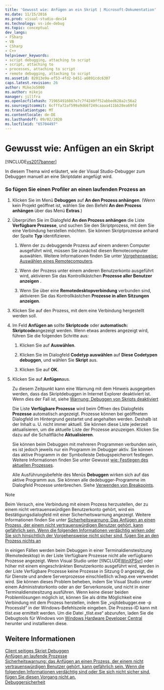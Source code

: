 ```yaml
---
title: 'Gewusst wie: Anfügen an ein Skript | Microsoft-Dokumentation'
ms.date: 11/15/2016
ms.prod: visual-studio-dev14
ms.technology: vs-ide-debug
ms.topic: conceptual
dev_langs:
- FSharp
- VB
- CSharp
- C++
helpviewer_keywords:
- script debugging, attaching to script
- script, attaching to
- processes, attaching to script
- remote debugging, attaching to script
ms.assetid: 82013e9a-ef53-4fd2-b451-a6891cdc6307
caps.latest.revision: 26
author: MikeJo5000
ms.author: mikejo
manager: jillfra
ms.openlocfilehash: 719654916087e7c7f4249ff52abbed628a2c56a2
ms.sourcegitcommit: 6cfffa72af599a9d667249caaaa411bb28ea69fd
ms.translationtype: MT
ms.contentlocale: de-DE
ms.lasthandoff: 09/02/2020
ms.locfileid: "65704497"
---
```

# <a name="how-to-attach-to-script"></a>Gewusst wie: Anfügen an ein Skript
[!INCLUDE[vs2017banner](../includes/vs2017banner.md)]

In diesem Thema wird erläutert, wie der Visual Studio-Debugger zum Debuggen manuell an eine Skriptdatei angefügt wird.  
  
### <a name="to-attach-to-a-running-process"></a>So fügen Sie einen Profiler an einen laufenden Prozess an  
  
1. Klicken Sie im Menü **Debuggen** auf **An den Prozess anhängen**. (Wenn kein Projekt geöffnet ist, wählen Sie den Befehl **An den Prozess anhängen** über das Menü **Extras**.)  
  
2. Überprüfen Sie im Dialogfeld **An den Prozess anhängen** die Liste **Verfügbare Prozesse**, und suchen Sie den Skriptprozess, mit dem Sie eine Verbindung herstellen möchten. Sie können Skriptprozesse anhand der Spalte **Typ** identifizieren.  
  
   1. Wenn der zu debuggende Prozess auf einem anderen Computer ausgeführt wird, müssen Sie zunächst diesen Remotecomputer auswählen. Weitere Informationen finden Sie unter [Vorgehensweise: Auswählen eines Remotecomputers](https://msdn.microsoft.com/4332ba8e-2f0b-4f62-b96a-e762b9f3c3ba).  
  
   2. Wenn der Prozess unter einem anderen Benutzerkonto ausgeführt wird, aktivieren Sie das Kontrollkästchen **Prozesse aller Benutzer anzeigen** .  
  
   3. Wenn Sie über eine **Remotedesktopverbindung** verbunden sind, aktivieren Sie das Kontrollkästchen **Prozesse in allen Sitzungen anzeigen**.  
  
3. Klicken Sie auf den Prozess, mit dem eine Verbindung hergestellt werden soll.  
  
4. Im Feld **Anfügen an** sollte **Skriptcode** oder **automatisch: Skriptcode**angezeigt werden. Wenn etwas anderes angezeigt wird, führen Sie die folgenden Schritte aus:  
  
   1. Klicken Sie auf **Auswählen**.  
  
   2. Klicken Sie im Dialogfeld **Codetyp auswählen** auf **Diese Codetypen debuggen**, und wählen Sie **Skript** aus.  
  
   3. Klicken Sie auf **OK**.  
  
5. Klicken Sie auf **Anfügen**aus.  
  
    Zu diesem Zeitpunkt kann eine Warnung mit dem Hinweis ausgegeben werden, dass das Skriptdebuggen in Internet Explorer deaktiviert ist. Wenn dies der Fall ist, siehe [Warnung: Debuggen von Skripts deaktiviert](../debugger/warning-script-debugging-disabled.md)  
  
   Die Liste **Verfügbare Prozesse** wird beim Öffnen des Dialogfelds **Prozesse** automatisch angezeigt. Prozesse können bei geöffnetem Dialogfeld im Hintergrund gestartet und angehalten werden. Deshalb ist der Inhalt u. U. nicht immer aktuell. Sie können diese Liste jederzeit aktualisieren, um die aktuelle Liste der Prozesse anzuzeigen. Klicken Sie dazu auf die Schaltfläche **Aktualisieren**.  
  
   Sie können beim Debuggen mit mehreren Programmen verbunden sein, es ist jedoch jeweils nur ein Programm im Debugger aktiv. Sie können das aktive Programm in der Symbolleiste Debugspeicherort festlegen. Weitere Informationen finden Sie unter Gewusst [wie: Festlegen des aktuellen Prozesses](https://msdn.microsoft.com/7e1d7fa5-0e40-44cf-8c41-d3dba31c969e).  
  
   Alle Ausführungsbefehle des Menüs **Debuggen** wirken sich auf das aktive Programm aus. Sie können alle dedebugger-Programme im Dialogfeld Prozesse unterbrechen. Siehe [Verwenden von Breakpoints](../debugger/using-breakpoints.md).  
  
> [!NOTE]
> Beim Versuch, eine Verbindung mit einem Prozess herzustellen, der zu einem nicht vertrauenswürdigen Benutzerkonto gehört, wird ein Bestätigungsdialogfeld mit einer Sicherheitswarnung angezeigt. Weitere Informationen finden Sie unter [Sicherheitswarnung: Das Anfügen an einen Prozess, der einem nicht vertrauenswürdigen Benutzer gehört, kann gefährlich sein. Wenn die folgenden Informationen verdächtig wirken oder Sie sich hinsichtlich der Vorgehensweise nicht sicher sind, fügen Sie an den Prozess nichts an](/visualstudio/debugger/security-warning-attaching-to-a-process-owned-by-an-untrusted-user?view=vs-2015)  
  
 In einigen Fällen werden beim Debuggen in einer Terminaldienstesitzung (Remotedesktop) in der Liste Verfügbare Prozesse nicht alle verfügbaren Prozesse angezeigt. Wenn Visual Studio unter [!INCLUDE[WinXPSvr](../includes/winxpsvr-md.md)] oder höher mit einem eingeschränkten Benutzerkonto ausgeführt wird, werden in der Liste Verfügbare Prozesse keine Prozesse in Sitzung 0 angezeigt, die für Dienste und andere Serverprozesse einschließlich w3wp.exe verwendet wird. Sie können dieses Problem beheben, indem Sie Visual Studio unter einem Administratorkonto oder an der Serverkonsole, und nicht in einer Terminaldienstesitzung ausführen. Wenn keine dieser beiden Problemlösungen möglich ist, können Sie als dritte Möglichkeit eine Verbindung mit dem Prozess herstellen, indem Sie „vsjitdebugger.exe -p ProcessId“ in der Windows-Befehlszeile eingeben. Die Prozess-ID kann mit tlist.exe ermittelt werden. Um die Datei „tlist.exe“ abzurufen, laden Sie die Debugtools für Windows von [Windows Hardware Developer Central](https://developer.microsoft.com/windows/hardware) herunter und installieren diese.  
  
## <a name="see-also"></a>Weitere Informationen  
 [Client seitiges Skript Debuggen](../debugger/client-side-script-debugging.md)   
 [Anfügen an laufende Prozesse](../debugger/attach-to-running-processes-with-the-visual-studio-debugger.md)   
 [Sicherheitswarnung: das Anfügen an einen Prozess, der einem nicht vertrauenswürdigen Benutzer gehört, kann gefährlich sein. Wenn die folgenden Informationen verdächtig sind oder Sie sich nicht sicher sind, fügen Sie diesen Vorgang nicht an.](/visualstudio/debugger/security-warning-attaching-to-a-process-owned-by-an-untrusted-user?view=vs-2015)   
 [Debuggersicherheit](../debugger/debugger-security.md)
